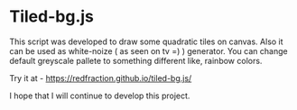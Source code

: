 # Tiled-bg.js

This script was developed to draw some quadratic tiles on canvas. Also it can be used as white-noize ( as seen on tv =) ) generator. You can change default greyscale pallete to something different like, rainbow colors.

Try it at - https://redfraction.github.io/tiled-bg.js/

I hope that I will continue to develop this project.
